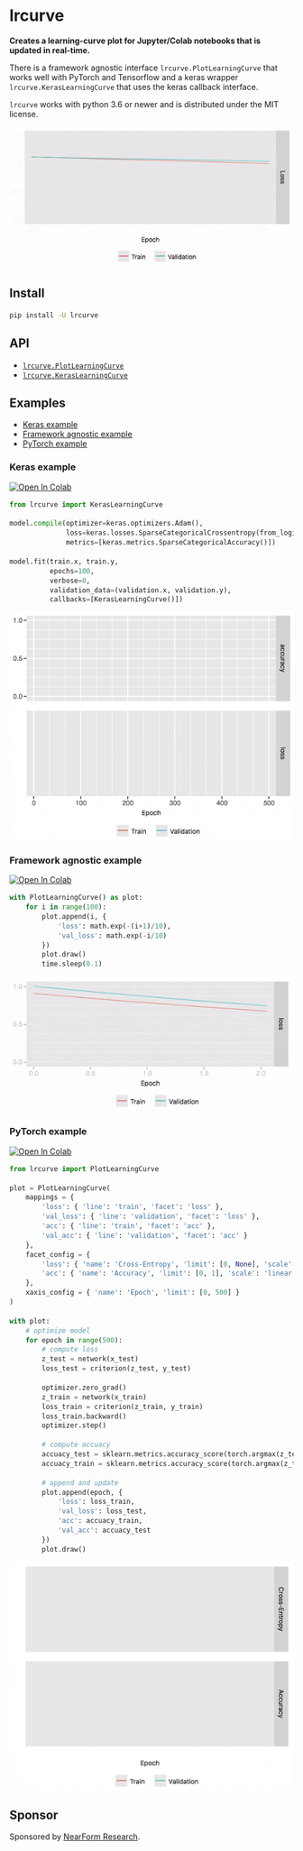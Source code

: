 # lrcurve

**Creates a learning-curve plot for Jupyter/Colab notebooks that is
updated in real-time.**

There is a framework agnostic interface `lrcurve.PlotLearningCurve`
that works well with PyTorch and Tensorflow and a keras wrapper
`lrcurve.KerasLearningCurve` that uses the keras callback interface.

`lrcurve` works with python 3.6 or newer and is distributed under the
MIT license.

![Gif of learning-curve](gifs/readme_header.gif)

## Install

```bash
pip install -U lrcurve
```

## API

* [`lrcurve.PlotLearningCurve`](lrcurve/plot_learning_curve.py)
* [`lrcurve.KerasLearningCurve`](lrcurve/keras_learning_curve.py)

## Examples

* [Keras example](#keras-example)
* [Framework agnostic example](#framework-agnostic-example)
* [PyTorch example](#pytorch-example)

### Keras example
[![Open In Colab](https://colab.research.google.com/assets/colab-badge.svg)](https://colab.research.google.com/github/AndreasMadsen/python-lrcurve/blob/master/notebooks/keras_example.ipynb)

```python
from lrcurve import KerasLearningCurve

model.compile(optimizer=keras.optimizers.Adam(),
              loss=keras.losses.SparseCategoricalCrossentropy(from_logits=True),
              metrics=[keras.metrics.SparseCategoricalAccuracy()])

model.fit(train.x, train.y,
          epochs=100,
          verbose=0,
          validation_data=(validation.x, validation.y),
          callbacks=[KerasLearningCurve()])
```

![Gif of learning-curve for keras example](gifs/keras_example.gif)

### Framework agnostic example
[![Open In Colab](https://colab.research.google.com/assets/colab-badge.svg)](https://colab.research.google.com/github/AndreasMadsen/python-lrcurve/blob/master/notebooks/emulated_training.ipynb)

```python
with PlotLearningCurve() as plot:
    for i in range(100):
        plot.append(i, {
            'loss': math.exp(-(i+1)/10),
            'val_loss': math.exp(-i/10)
        })
        plot.draw()
        time.sleep(0.1)
```

![Gif of learning-curve for simple example](gifs/simple_example.gif)

### PyTorch example
[![Open In Colab](https://colab.research.google.com/assets/colab-badge.svg)](https://colab.research.google.com/github/AndreasMadsen/python-lrcurve/blob/master/notebooks/pytorch_example.ipynb)

```python
from lrcurve import PlotLearningCurve

plot = PlotLearningCurve(
    mappings = {
        'loss': { 'line': 'train', 'facet': 'loss' },
        'val_loss': { 'line': 'validation', 'facet': 'loss' },
        'acc': { 'line': 'train', 'facet': 'acc' },
        'val_acc': { 'line': 'validation', 'facet': 'acc' }
    },
    facet_config = {
        'loss': { 'name': 'Cross-Entropy', 'limit': [0, None], 'scale': 'linear' },
        'acc': { 'name': 'Accuracy', 'limit': [0, 1], 'scale': 'linear' }
    },
    xaxis_config = { 'name': 'Epoch', 'limit': [0, 500] }
)

with plot:
    # optimize model
    for epoch in range(500):
        # compute loss
        z_test = network(x_test)
        loss_test = criterion(z_test, y_test)

        optimizer.zero_grad()
        z_train = network(x_train)
        loss_train = criterion(z_train, y_train)
        loss_train.backward()
        optimizer.step()

        # compute accuacy
        accuacy_test = sklearn.metrics.accuracy_score(torch.argmax(z_test, 1).numpy(), y_test)
        accuacy_train = sklearn.metrics.accuracy_score(torch.argmax(z_train, 1).numpy(), y_train)

        # append and update
        plot.append(epoch, {
            'loss': loss_train,
            'val_loss': loss_test,
            'acc': accuacy_train,
            'val_acc': accuacy_test
        })
        plot.draw()
```

![Gif of learning-curve for pytorch example](gifs/pytorch_example.gif)

## Sponsor

Sponsored by <a href="https://www.nearform.com/research/">NearForm Research</a>.
